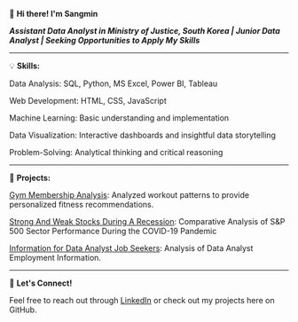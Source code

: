 👋 **Hi there! I'm Sangmin**

***Assistant Data Analyst in Ministry of Justice, South Korea | Junior Data Analyst | Seeking Opportunities to Apply My Skills***

---

💡 **Skills:**

Data Analysis: SQL, Python, MS Excel, Power BI, Tableau

Web Development: HTML, CSS, JavaScript

Machine Learning: Basic understanding and implementation

Data Visualization: Interactive dashboards and insightful data storytelling

Problem-Solving: Analytical thinking and critical reasoning

---

🚀 **Projects:**

[Gym Membership Analysis](https://github.com/osm4307/Gym-Members-Exercise-Analysis): Analyzed workout patterns to provide personalized fitness recommendations.

[Strong And Weak Stocks During A Recession](https://github.com/osm4307/Strong-And-Weak-Stocks-During-A-Recession): Comparative Analysis of S&P 500 Sector Performance During the COVID-19 Pandemic

[Information for Data Analyst Job Seekers](https://github.com/osm4307/PowerBI-Project): Analysis of Data Analyst Employment Information.

---

💬 **Let's Connect!**

Feel free to reach out through [LinkedIn](https://www.linkedin.com/in/ohsangmin/) or check out my projects here on GitHub.
